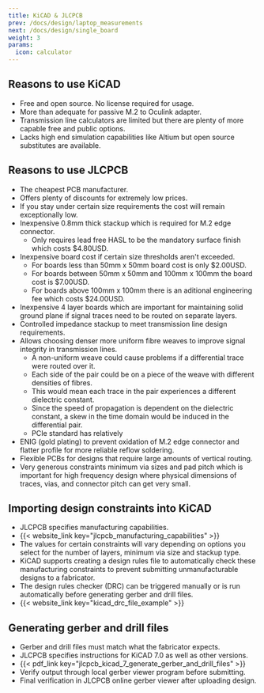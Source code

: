 ```yaml
---
title: KiCAD & JLCPCB
prev: /docs/design/laptop_measurements
next: /docs/design/single_board
weight: 3
params:
  icon: calculator
---
```


## Reasons to use KiCAD
- Free and open source. No license required for usage.
- More than adequate for passive M.2 to Oculink adapter.
- Transmission line calculators are limited but there are plenty of more capable free and public options.
- Lacks high end simulation capabilities like Altium but open source substitutes are available.

## Reasons to use JLCPCB
- The cheapest PCB manufacturer.
- Offers plenty of discounts for extremely low prices.
- If you stay under certain size requirements the cost will remain exceptionally low.
- Inexpensive 0.8mm thick stackup which is required for M.2 edge connector.
    - Only requires lead free HASL to be the mandatory surface finish which costs $4.80USD.
- Inexpensive board cost if certain size thresholds aren't exceeded.
    - For boards less than 50mm x 50mm board cost is only $2.00USD.
    - For boards between 50mm x 50mm and 100mm x 100mm the board cost is $7.00USD.
    - For boards above 100mm x 100mm there is an aditional engineering fee which costs $24.00USD.
- Inexpensive 4 layer boards which are important for maintaining solid ground plane if signal traces need to be routed on separate layers.
- Controlled impedance stackup to meet transmission line design requirements.
- Allows choosing denser more uniform fibre weaves to improve signal integrity in transmission lines.
    - A non-uniform weave could cause problems if a differential trace were routed over it.
    - Each side of the pair could be on a piece of the weave with different densities of fibres.
    - This would mean each trace in the pair experiences a different dielectric constant.
    - Since the speed of propagation is dependent on the dielectric constant, a skew in the time domain would be induced in the differential pair.
    - PCIe standard has relatively 
- ENIG (gold plating) to prevent oxidation of M.2 edge connector and flatter profile for more reliable reflow soldering.
- Flexible PCBs for designs that require large amounts of vertical routing.
- Very generous constraints minimum via sizes and pad pitch which is important for high frequency design where physical dimensions of traces, vias, and connector pitch can get very small.

## Importing design constraints into KiCAD
- JLCPCB specifies manufacturing capabilities.
- {{< website_link key="jlcpcb_manufacturing_capabilities" >}}
- The values for certain constraints will vary depending on options you select for the number of layers, minimum via size and stackup type.
- KiCAD supports creating a design rules file to automatically check these manufacturing constraints to prevent submitting unmanufacturable designs to a fabricator.
- The design rules checker (DRC) can be triggered manually or is run automatically before generating gerber and drill files.
- {{< website_link key="kicad_drc_file_example" >}}

## Generating gerber and drill files
- Gerber and drill files must match what the fabricator expects.
- JLCPCB specifies instructions for KiCAD 7.0 as well as other versions.
- {{< pdf_link key="jlcpcb_kicad_7_generate_gerber_and_drill_files" >}}
- Verify output through local gerber viewer program before submitting.
- Final verification in JLCPCB online gerber viewer after uploading design.
